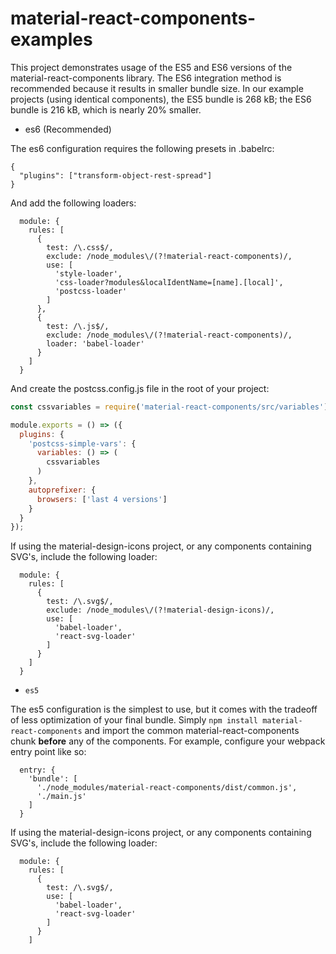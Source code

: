 material-react-components-examples
==================================

This project demonstrates usage of the ES5 and ES6 versions of the material-react-components library. The ES6 integration method is recommended because it results in smaller bundle size. In our example projects (using identical components), the ES5 bundle is 268 kB; the ES6 bundle is 216 kB, which is nearly 20% smaller.

- es6 (Recommended)

The es6 configuration requires the following presets in .babelrc:

```
{
  "plugins": ["transform-object-rest-spread"]
}
```

And add the following loaders:

```
  module: {
    rules: [
      {
        test: /\.css$/,
        exclude: /node_modules\/(?!material-react-components)/,
        use: [
          'style-loader',
          'css-loader?modules&localIdentName=[name].[local]',
          'postcss-loader'
        ]
      },
      {
        test: /\.js$/,
        exclude: /node_modules\/(?!material-react-components)/,
        loader: 'babel-loader'
      }
    ]
  }
```

And create the postcss.config.js file in the root of your project:

```jsx
const cssvariables = require('material-react-components/src/variables');

module.exports = () => ({
  plugins: {
    'postcss-simple-vars': {
      variables: () => (
        cssvariables
      )
    },
    autoprefixer: {
      browsers: ['last 4 versions']
    }
  }
});
```

If using the material-design-icons project, or any components containing SVG's, include the following loader:

```
  module: {
    rules: [
      {
        test: /\.svg$/,
        exclude: /node_modules\/(?!material-design-icons)/,
        use: [
          'babel-loader',
          'react-svg-loader'
        ]
      }
    ]
  }
```


- `es5`

The es5 configuration is the simplest to use, but it comes with the tradeoff of less optimization of your final bundle. Simply `npm install material-react-components` and import the common material-react-components chunk **before** any of the components. For example, configure your webpack entry point like so:

```
  entry: {
    'bundle': [
      './node_modules/material-react-components/dist/common.js',
      './main.js'
    ]
  }
```

If using the material-design-icons project, or any components containing SVG's, include the following loader:

```
  module: {
    rules: [
      {
        test: /\.svg$/,
        use: [
          'babel-loader',
          'react-svg-loader'
        ]
      }
    ]
```

